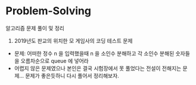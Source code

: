 # Problem-Solving
알고리즘 문제 풀이 및 정리

1. 2019년도 판교의 위치한 모 게임사의 코딩 테스트 문제
- 문제: 어떠한 정수 n 을 입력했을때 n 을 소인수 분해하고 각 소인수 분해된 숫자들을 오름차순으로 queue 에 넣어라
- 어렵지 않은 문제였으나 본인은 결국 시험장에서 못 풀었다는 전설이 전해지는 문제... 문제가 좋은듯하니 다시 풀어서 정리해보자.
